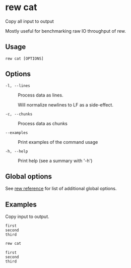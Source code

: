 # rew cat

Copy all input to output

Mostly useful for benchmarking raw IO throughput of rew.

## Usage

```
rew cat [OPTIONS]
```

## Options

<dl>

<dt><code>-l, --lines</code></dt>
<dd>

Process data as lines.

Will normalize newlines to LF as a side-effect.
</dd>

<dt><code>-c, --chunks</code></dt>
<dd>

Process data as chunks
</dd>

<dt><code>--examples</code></dt>
<dd>

Print examples of the command usage
</dd>

<dt><code>-h, --help</code></dt>
<dd>

Print help (see a summary with '-h')
</dd>
</dl>

## Global options

See [rew reference](rew.md#global-options) for list of additional global options.

## Examples

Copy input to output.

```
first
second
third
```

```sh
rew cat
```

```
first
second
third
```
